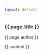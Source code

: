 ```yaml
---
layout: default
---
```


<h3>{{ page.title }} </h3>
<p class="meta"> {{ page.author }}</p>

<div class="post">
  {{ content }}
</div>